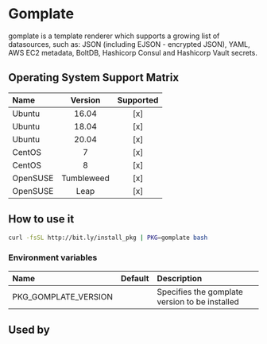 # Gomplate

gomplate is a template renderer which supports a growing list of
datasources, such as: JSON (including EJSON - encrypted JSON), YAML,
AWS EC2 metadata, BoltDB, Hashicorp Consul and Hashicorp Vault
secrets.

## Operating System Support Matrix

| Name       | Version    | Supported |
|:-----------|:----------:|:---------:|
| Ubuntu     | 16.04      | [x]       |
| Ubuntu     | 18.04      | [x]       |
| Ubuntu     | 20.04      | [x]       |
| CentOS     | 7          | [x]       |
| CentOS     | 8          | [x]       |
| OpenSUSE   | Tumbleweed | [x]       |
| OpenSUSE   | Leap       | [x]       |

## How to use it

```bash
curl -fsSL http://bit.ly/install_pkg | PKG=gomplate bash
```

### Environment variables

| Name                 | Default | Description                                    |
|:---------------------|:--------|:-----------------------------------------------|
| PKG_GOMPLATE_VERSION |         | Specifies the gomplate version to be installed |

## Used by

